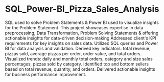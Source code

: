# SQL_Power-BI_Pizza_Sales_Analysis
SQL used to solve Problem Statements &amp; Power BI used to visualize insights for the Problem Statement.
This project showcases expertise in data preprocessing, Data Transformation, Problem Solving Statements & offering actionable insights for data-driven decision-making
Addressed client's KPI requirements for key insights on sales data.
Utilized SQL queries and Power BI for data analysis and validation.
Derived key indicators: total revenue, pizzas sold, average pizzas per order, order value, and total orders.
Visualized trends: daily and monthly total orders, category and size sales percentages, pizzas sold by category.
Identified top and bottom sellers based on total revenue, quantity, and orders.
Delivered actionable insights for business performance improvement.
